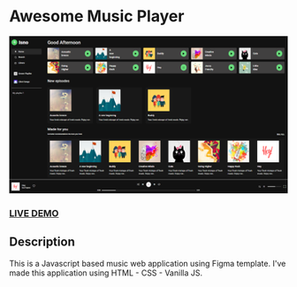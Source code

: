 # Awesome Music Player       
![Music Player](music_application_screenshot.jpg?raw=true "Awesome Music Player")
### <a href="https://animated-haupia-b3144e.netlify.app/">LIVE DEMO</a> 

## Description
This is a Javascript based music web application using Figma template. I've made this application using HTML - CSS - Vanilla JS.


